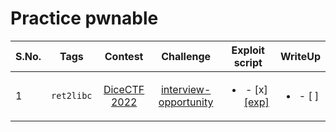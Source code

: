 # Practice pwnable

| S.No. | Tags                        | Contest                                    | Challenge     | Exploit script | WriteUp |
|-------|:---------------------------:|:------------------------------------------:|:-------------:|:--------------:|:-------:|
|   1   | `ret2libc` | [DiceCTF 2022](https://ctftime.org/event/1541) |  [interview-opportunity](./src/interview-opportunity/challenge/) | <ul><li>- [x] [\[exp\]](./src/interview-opportunity/exp.py)</li></ul> | <ul><li>- [ ] </li></ul> |
